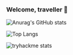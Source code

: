 ### Welcome, traveller 👋

![Anurag's GitHub stats](https://github-stats-vercel-git-main-aeskerminens-projects.vercel.app//api?username=aeskerminen)

![Top Langs](https://github-stats-vercel-git-main-aeskerminens-projects.vercel.app/api/top-langs/?username=aeskerminen&layout=pie&langs_count=6&hide=html,TeX,CSS&exclude_repo=github-stats-vercel)

![tryhackme stats](https://tryhackme-badges.s3.amazonaws.com/aeskerm.png)
